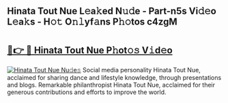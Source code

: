 ## Hinata Tout Nue L𝚎a𝚔ed N𝚞𝚍e - Part-n5s Vi𝚍𝚎o L𝚎a𝚔s - H𝚘𝚝 O𝚗𝚕yf𝚊ns P𝚑𝚘tos c4zgM

# <h2><a href="http://kf3zh4n.oniu.top/?m=Hinata+Tout+Nue">🔗👉 🔴 Hinata Tout Nue P𝚑ot𝚘𝚜 V𝚒d𝚎o</a></h2>

[![Hinata Tout Nue Nu𝚍e𝚜](https://i.imgur.com/0qMVB7G.gif)](http://kf3zh4n.oniu.top/?m=Hinata+Tout+Nue)
Social media personality Hinata Tout Nue, acclaimed for sharing dance and lifestyle knowledge, through presentations and blogs. Remarkable philanthropist Hinata Tout Nue, acclaimed for their generous contributions and efforts to improve the world.  
